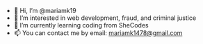 - 👋 Hi, I’m @mariamk19
- 👀 I’m interested in web development, fraud, and criminal justice 
- 🌱 I’m currently learning coding from SheCodes
- 📫 You can contact me by email: mariamk1478@gmail.com

<!---
mariamk19/mariamk19 is a ✨ special ✨ repository because its `README.md` (this file) appears on your GitHub profile.
You can click the Preview link to take a look at your changes.
--->
